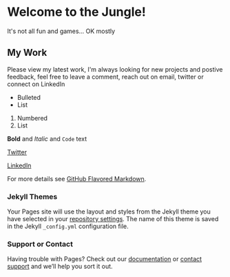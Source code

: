 # Welcome to the Jungle! 

It's not all fun and games... OK mostly 


## My Work

Please view my latest work, I'm always looking for new projects and postive feedback, feel free to leave a comment, reach out on email, twitter or connect on LinkedIn


- Bulleted
- List

1. Numbered
2. List

**Bold** and _Italic_ and `Code` text

[Twitter](https://twitter.com/benmcgrath11) 

[LinkedIn](https://www.linkedin.com/in/ben-mcgrath-2207a53b/)

For more details see [GitHub Flavored Markdown](https://guides.github.com/features/mastering-markdown/).

### Jekyll Themes

Your Pages site will use the layout and styles from the Jekyll theme you have selected in your [repository settings](https://github.com/Brmc11/Brmc11.github.io/settings). The name of this theme is saved in the Jekyll `_config.yml` configuration file.

### Support or Contact

Having trouble with Pages? Check out our [documentation](https://help.github.com/categories/github-pages-basics/) or [contact support](https://github.com/contact) and we’ll help you sort it out.
